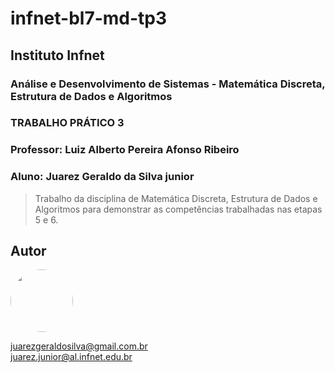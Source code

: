 <h1> infnet-bl7-md-tp3</h1>
<h2> Instituto Infnet </h2>
<h3> Análise e Desenvolvimento de Sistemas - Matemática Discreta, Estrutura de Dados e Algoritmos</h3>
<h3> TRABALHO PRÁTICO 3</h3>
<h3> Professor: Luiz Alberto Pereira Afonso Ribeiro</h3>
<h3> Aluno: Juarez Geraldo da Silva junior</h3>

>Trabalho da disciplina de Matemática Discreta, Estrutura de Dados e Algoritmos para demonstrar as competências trabalhadas nas etapas 5 e 6.

## Autor
<img style="border-radius: 50%;" src="https://avatars.githubusercontent.com/u/59578227?v=4" width="100px;"/>

juarezgeraldosilva@gmail.com.br <br>
juarez.junior@al.infnet.edu.br
